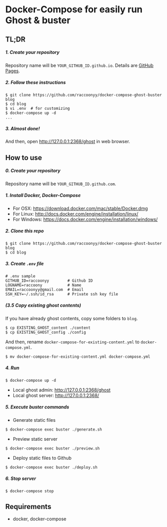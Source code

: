 # Docker-Compose for easily run Ghost & buster

## TL;DR

##### 1. Create your repository

Repository name will be `YOUR_GITHUB_ID.github.io`. Details are [GitHub Pages](https://pages.github.com/).

##### 2. Follow these instructions

```
$ git clone https://github.com/raccoonyy/docker-compose-ghost-buster blog
$ cd blog
$ vi .env  # for customizing
$ docker-compose up -d
...
```

##### 3. Almost done!

And then, open http://127.0.0.1:2368/ghost in web browser.

## How to use

##### 0. Create your repository

Repository name will be `YOUR_GITHUB_ID.github.com`.

##### 1. Install Docker, Docker-Compose

- For OSX: https://download.docker.com/mac/stable/Docker.dmg
- For Linux: http://docs.docker.com/engine/installation/linux/
- For Windows: https://docs.docker.com/engine/installation/windows/

##### 2. Clone this repo

```
$ git clone https://github.com/raccoonyy/docker-compose-ghost-buster blog
$ cd blog
```

##### 3. Create `.env` file

```
# .env sample
GITHUB_ID=raccoonyy        # Github ID
LOGNAME=raccoony           # Name
EMAIL=raccoonyy@gmail.com  # Email
SSH_KEY=~/.ssh/id_rsa      # Private ssh key file
```

##### (3.5 Copy existing ghost contents)

If you have already ghost contents, copy some folders to `blog`.

```
$ cp EXISTING_GHOST_content ./content
$ cp EXISTING_GHOST_config ./config
```

And then, rename `docker-compose-for-existing-content.yml` to `docker-compose.yml`.

```
$ mv docker-compose-for-existing-content.yml docker-compose.yml
```

##### 4. Run

```
$ docker-compose up -d
```

- Local ghost admin: http://127.0.0.1:2368/ghost
- Local ghost server: http://127.0.0.1:2368/

##### 5. Execute buster commands

- Generate static files
```
$ docker-compose exec buster ./generate.sh
```

- Preview static server
```
$ docker-compose exec buster ./preview.sh
```

- Deploy static files to Github
```
$ docker-compose exec buster ./deploy.sh
```

##### 6. Stop server

```
$ docker-compose stop
```

## Requirements

- docker, docker-compose
